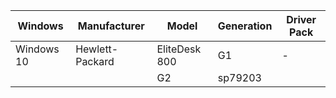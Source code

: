 
Windows | Manufacturer | Model | Generation | Driver Pack
--- | --- | --- | --- | ---
Windows 10 | Hewlett-Packard | EliteDesk 800 | G1 | -
 | | | G2 | sp79203